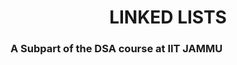 <h1 align = "Center"> LINKED LISTS </h1>
<h3 align = "left"> A Subpart of the DSA course at IIT JAMMU </h3>
